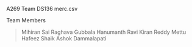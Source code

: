 A269 Team DS136 merc.csv

Team Members
>Mihiran Sai Raghava Gubbala
>Hanumanth Ravi Kiran Reddy Mettu
>Hafeez Shaik
>Ashok Dammalapati
